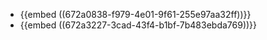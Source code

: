 - {{embed ((672a0838-f979-4e01-9f61-255e97aa32ff))}}
- {{embed ((672a3227-3cad-43f4-b1bf-7b483ebda769))}}